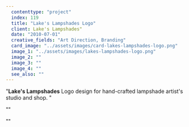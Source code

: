 ```yaml
---
  contenttype: "project"
  index: 119
  title: "Lake's Lampshades Logo"
  client: Lake's Lampshades"
  date: "2010-07-01"
  creative_fields: "Art Direction, Branding"
  card_image: "../assets/images/card-lakes-lampshades-logo.png"
  image_1: "../assets/images/lakes-lampshades-logo.png"
  image_2: ""
  image_3: ""
  image_4: ""
  see_also: ""
---
```


<p className=copy_A>"<strong>Lake's Lampshades</strong> Logo design for hand-crafted lampshade artist's studio and shop.
"</p>
<p className=copy_B>""</p>
<p className=copy_C>""</p>
<p className=copy_D></p>
